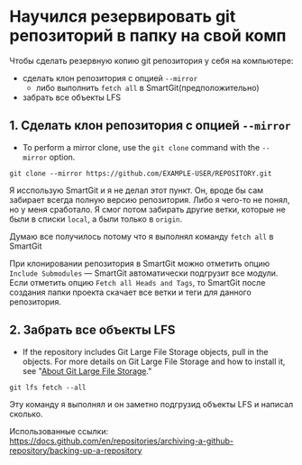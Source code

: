 # Научился резервировать git репозиторий в папку на свой комп

Чтобы сделать резервную копию git репозитория у себя на компьютере:

- сделать клон репозитория с опцией `--mirror`
    - либо выполнить `fetch all` в SmartGit(предположительно)
- забрать все объекты LFS

## 1. Сделать клон репозитория с опцией `--mirror`

- To perform a mirror clone, use the `git clone` command with the `--mirror` option.

```
git clone --mirror https://github.com/EXAMPLE-USER/REPOSITORY.git
```

Я исспользую SmartGit и я не делал этот пункт. Он, вроде бы сам забирает всегда полную версию репозитория. Либо я чего-то не понял, но у меня сработало. Я смог потом забирать другие ветки, которые не были в списки `local`, а были только в `origin`.

Думаю все получилось потому что я выполнял команду `fetch all` в SmartGit

При клонировании репозитория в SmartGit можно отметить опцию `Include Submodules` — SmartGit автоматически подгрузит все модули. Если отметить опцию `Fetch all Heads and Tags`, то SmartGit после создания папки проекта скачает все ветки и теги для данного репозитория.

## 2. Забрать все объекты LFS

- If the repository includes Git Large File Storage objects, pull in the objects. For more details on Git Large File Storage and how to install it, see "[About Git Large File Storage](https://docs.github.com/en/repositories/working-with-files/managing-large-files/about-git-large-file-storage)."

```    
git lfs fetch --all
```

Эту команду я выполнял и он заметно подгрузид объекты LFS и написал сколько.

Использованные ссылки: https://docs.github.com/en/repositories/archiving-a-github-repository/backing-up-a-repository


